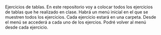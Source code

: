 Ejercicios de tablas.
En este repositorio voy a colocar todos los ejercicios de tablas que he realizado en clase.
Habrá un menú inicial en el que se muestren todos los ejercicios. 
Cada ejercicio estará en una carpeta.
Desde el menú se accederá a cada uno de los ejercios.
Podré volver al menú desde cada ejercicio.